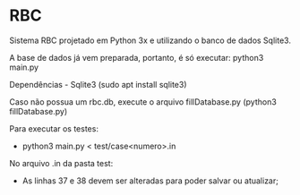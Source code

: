 # RBC

Sistema RBC projetado em Python 3x e utilizando o banco de dados Sqlite3.

A base de dados já vem preparada, portanto, é só executar: python3 main.py

Dependências - Sqlite3 (sudo apt install sqlite3)

Caso não possua um rbc.db, execute o arquivo fillDatabase.py (python3 fillDatabase.py)

Para executar os testes:
- python3 main.py \< test/case\<numero\>.in

No arquivo .in da pasta test:
- As linhas 37 e 38 devem ser alteradas para poder salvar ou atualizar;